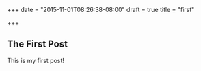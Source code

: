 +++
date = "2015-11-01T08:26:38-08:00"
draft = true
title = "first"

+++

## The First Post

This is my first post!

